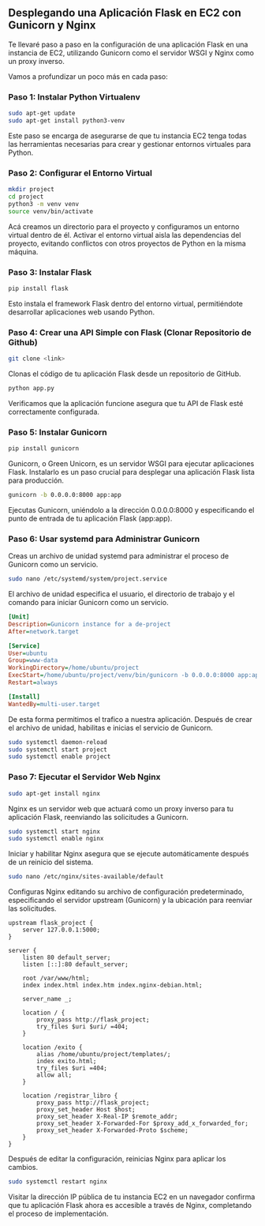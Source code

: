 ## Desplegando una Aplicación Flask en EC2 con Gunicorn y Nginx

Te llevaré paso a paso en la configuración de una aplicación Flask en una instancia de EC2, utilizando Gunicorn como el servidor WSGI y Nginx como un proxy inverso.

Vamos a profundizar un poco más en cada paso:

### Paso 1: Instalar Python Virtualenv

```bash
sudo apt-get update
sudo apt-get install python3-venv
```

Este paso se encarga de asegurarse de que tu instancia EC2 tenga todas las herramientas necesarias para crear y gestionar entornos virtuales para Python.

### Paso 2: Configurar el Entorno Virtual

```bash
mkdir project
cd project
python3 -m venv venv
source venv/bin/activate
```

Acá creamos un directorio para el proyecto y configuramos un entorno virtual dentro de él. Activar el entorno virtual aisla las dependencias del proyecto, evitando conflictos con otros proyectos de Python en la misma máquina.

### Paso 3: Instalar Flask

```bash
pip install flask
```

Esto instala el framework Flask dentro del entorno virtual, permitiéndote desarrollar aplicaciones web usando Python.

### Paso 4: Crear una API Simple con Flask (Clonar Repositorio de Github)

```bash
git clone <link>
```

Clonas el código de tu aplicación Flask desde un repositorio de GitHub.

```bash
python app.py
```

Verificamos que la aplicación funcione asegura que tu API de Flask esté correctamente configurada.

### Paso 5: Instalar Gunicorn

```bash
pip install gunicorn
```

Gunicorn, o Green Unicorn, es un servidor WSGI para ejecutar aplicaciones Flask. Instalarlo es un paso crucial para desplegar una aplicación Flask lista para producción.

```bash
gunicorn -b 0.0.0.0:8000 app:app
```

Ejecutas Gunicorn, uniéndolo a la dirección 0.0.0.0:8000 y especificando el punto de entrada de tu aplicación Flask (app:app).

### Paso 6: Usar systemd para Administrar Gunicorn

Creas un archivo de unidad systemd para administrar el proceso de Gunicorn como un servicio.

```bash
sudo nano /etc/systemd/system/project.service
```

El archivo de unidad especifica el usuario, el directorio de trabajo y el comando para iniciar Gunicorn como un servicio.

```ini
[Unit]
Description=Gunicorn instance for a de-project
After=network.target

[Service]
User=ubuntu
Group=www-data
WorkingDirectory=/home/ubuntu/project
ExecStart=/home/ubuntu/project/venv/bin/gunicorn -b 0.0.0.0:8000 app:app
Restart=always

[Install]
WantedBy=multi-user.target
```

De esta forma permitimos el trafico a nuestra aplicación.
Después de crear el archivo de unidad, habilitas e inicias el servicio de Gunicorn.

```bash
sudo systemctl daemon-reload
sudo systemctl start project
sudo systemctl enable project
```

### Paso 7: Ejecutar el Servidor Web Nginx

```bash
sudo apt-get install nginx
```

Nginx es un servidor web que actuará como un proxy inverso para tu aplicación Flask, reenviando las solicitudes a Gunicorn.

```bash
sudo systemctl start nginx
sudo systemctl enable nginx
```

Iniciar y habilitar Nginx asegura que se ejecute automáticamente después de un reinicio del sistema.

```bash
sudo nano /etc/nginx/sites-available/default
```

Configuras Nginx editando su archivo de configuración predeterminado, especificando el servidor upstream (Gunicorn) y la ubicación para reenviar las solicitudes.

```nginx
upstream flask_project {
    server 127.0.0.1:5000;
}

server {
    listen 80 default_server;
    listen [::]:80 default_server;

    root /var/www/html;
    index index.html index.htm index.nginx-debian.html;

    server_name _;

    location / {
        proxy_pass http://flask_project;
        try_files $uri $uri/ =404;
    }

    location /exito {
        alias /home/ubuntu/project/templates/;
        index exito.html;
        try_files $uri =404;
        allow all;
    }

    location /registrar_libro {
        proxy_pass http://flask_project;
        proxy_set_header Host $host;
        proxy_set_header X-Real-IP $remote_addr;
        proxy_set_header X-Forwarded-For $proxy_add_x_forwarded_for;
        proxy_set_header X-Forwarded-Proto $scheme;
    }
}
```

Después de editar la configuración, reinicias Nginx para aplicar los cambios.

```bash
sudo systemctl restart nginx
```

Visitar la dirección IP pública de tu instancia EC2 en un navegador confirma que tu aplicación Flask ahora es accesible a través de Nginx, completando el proceso de implementación.
